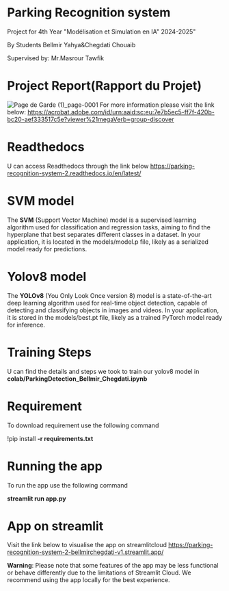 # Parking Recognition system
Project for 4th Year "Modélisation et Simulation en IA" 2024-2025"

By Students Bellmir Yahya&Chegdati Chouaib


Supervised by: Mr.Masrour Tawfik


# Project Report(Rapport du Projet)
![Page de Garde (1)_page-0001](https://github.com/user-attachments/assets/f772df07-53d7-46d7-a386-31b18c06b51c)
For more information please visit the link below:
https://acrobat.adobe.com/id/urn:aaid:sc:eu:7e7b5ec5-ff7f-420b-bc20-aef333517c5e?viewer%21megaVerb=group-discover

# Readthedocs
U can access Readthedocs through the link below
https://parking-recognition-system-2.readthedocs.io/en/latest/

# SVM model
The **SVM** (Support Vector Machine) model is a supervised learning algorithm used for classification and regression tasks, aiming to find the hyperplane that best separates different classes in a dataset. In your application, it is located in the models/model.p file, likely as a serialized model ready for predictions.

# Yolov8 model
The **YOLOv8** (You Only Look Once version 8) model is a state-of-the-art deep learning algorithm used for real-time object detection, capable of detecting and classifying objects in images and videos. In your application, it is stored in the models/best.pt file, likely as a trained PyTorch model ready for inference.

# Training Steps
U can find the details and steps we took to train our yolov8 model in **colab/ParkingDetection_Bellmir_Chegdati.ipynb**

# Requirement 
To download requirement use the following command

!pip install **-r requirements.txt**

# Running the app
To run the app use the following command

**streamlit run app.py**

# App on streamlit
Visit the link below to visualise the app on streamlitcloud
https://parking-recognition-system-2-bellmirchegdati-v1.streamlit.app/

**Warning**: Please note that some features of the app may be less functional or behave differently due to the limitations of Streamlit Cloud. We recommend using the app locally for the best experience.



